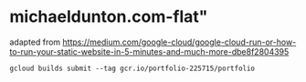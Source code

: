 # michaeldunton.com-flat"

adapted from https://medium.com/google-cloud/google-cloud-run-or-how-to-run-your-static-website-in-5-minutes-and-much-more-dbe8f2804395

```
gcloud builds submit --tag gcr.io/portfolio-225715/portfolio

``` 